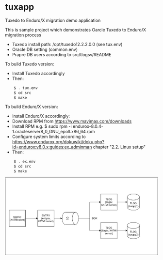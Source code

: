 # tuxapp
Tuxedo to Enduro/X migration demo application


This is sample project which demonstrates Oarcle Tuxedo to Enduro/X migration process

* Tuxedo install path: /opt/tuxedo12.2.2.0.0 (see tux.env)
* Oracle DB setting (common.env)
* Prapre DB users according to src/tlogsv/README

To build Tuxedo version:

* Install Tuxedo accordingly
* Then:

```
    $ . tux.env
    $ cd src
    $ make
```

To build Enduro/X version:
* Install Enduro/X accordingly:
*   Download RPM from https://www.mavimax.com/downloads 
*   Install RPM e.g. $ sudo rpm -i endurox-8.0.4-1.oracleserver8_0_GNU_epoll.x86_64.rpm
*   Configure system limits according to https://www.endurox.org/dokuwiki/doku.php?id=endurox:v8.0.x:guides:ex_adminman chapter "2.2. Linux setup"
* Then:

```
    $ . ex.env
    $ cd src
    $ make
```

![Application diagram](doc/program.drawio.png?raw=true "Application diagram")
